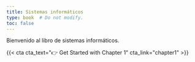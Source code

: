 ```yaml
---
title: Sistemas informáticos
type: book  # Do not modify.
toc: false
---
```


Bienvenido al libro de sistemas informáticos.

{{< cta cta_text="👉 Get Started with Chapter 1" cta_link="chapter1" >}}
